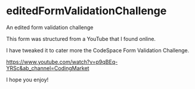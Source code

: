 # editedFormValidationChallenge
An edited form validation challenge

This form was structured from a YouTube that I found online.

I have tweaked it to cater more the CodeSpace Form Validation Challenge.

https://www.youtube.com/watch?v=p9qBEq-YRSc&ab_channel=CodingMarket

I hope you enjoy!
